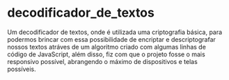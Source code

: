 # decodificador_de_textos
Um decodificador de textos, onde é utilizada uma criptografia básica, para podermos brincar com essa possibilidade de encriptar e descriptografar nossos textos atráves de um algoritmo criado com algumas linhas de código de JavaScript, além disso, fiz com que o projeto fosse o mais responsivo possível, abrangendo o máximo de dispositivos e telas possíveis.
